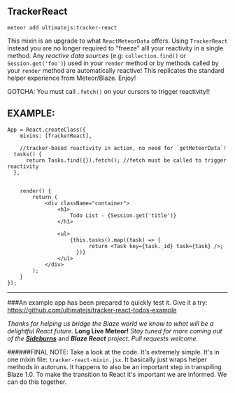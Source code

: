 ## TrackerReact

```
meteor add ultimatejs:tracker-react
```

This mixin is an upgrade to what `ReactMeteorData` offers. Using `TrackerReact` instead you are no longer required to "freeze" alll your reactivity in a single method. Any *reactive data sources* (e.g: `collection.find()` or `Session.get('foo')`) used in your `render` method or by methods called by your `render` method are automatically reactive! This replicates the standard helper experience from Meteor/Blaze. Enjoy!
 
GOTCHA: You must call `.fetch()` on your cursors to trigger reactivity!!

## EXAMPLE:

```
App = React.createClass({
	mixins: [TrackerReact],

	//tracker-based reactivity in action, no need for `getMeteorData`!
  tasks() {
      return Tasks.find({}).fetch(); //fetch must be called to trigger reactivity
  },
	

	render() {
		return (
			<div className="container">
				<h1>
					Todo List - {Session.get('title')}
				</h1>

				<ul>
				  	{this.tasks().map((task) => {
						  return <Task key={task._id} task={task} />;
					  })}
				</ul>
			</div>
		);
	}
});
```

----
###An example app has been prepared to quickly test it. 
Give it a try: https://github.com/ultimatejs/tracker-react-todos-example

*Thanks for helping us bridge the Blaze world we know to what will be a delightful React future.* **Long Live Meteor!** *Stay tuned for more coming out of the* [***Sideburns***](https://github.com/timbrandin/blaze-react) and ***Blaze React*** *project. Pull requests welcome.*  

######FINAL NOTE: Take a look at the code. It's extremely simple. It's in one mixin file: `tracker-react-mixin.jsx`. It basically just wraps helper methods in autoruns. It happens to also be an important step in transpiling Blaze 1.0. To make the transition to React it's important we are informed. We can do this together.
